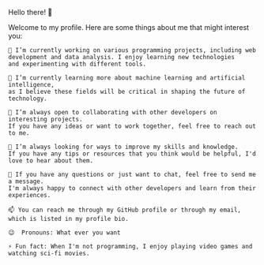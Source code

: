 Hello there! 👋

Welcome to my profile. Here are some things about me that might interest you:

    🔭 I’m currently working on various programming projects, including web development and data analysis. I enjoy learning new technologies 
    and experimenting with different tools.

    🌱 I’m currently learning more about machine learning and artificial intelligence, 
    as I believe these fields will be critical in shaping the future of technology.

    👯 I’m always open to collaborating with other developers on interesting projects. 
    If you have any ideas or want to work together, feel free to reach out to me.

    🤔 I’m always looking for ways to improve my skills and knowledge. 
    If you have any tips or resources that you think would be helpful, I'd love to hear about them.

    💬 If you have any questions or just want to chat, feel free to send me a message. 
    I'm always happy to connect with other developers and learn from their experiences.

    📫 You can reach me through my GitHub profile or through my email, which is listed in my profile bio.

    😉  Pronouns: What ever you want 

    ⚡ Fun fact: When I'm not programming, I enjoy playing video games and watching sci-fi movies.
